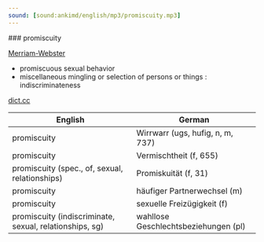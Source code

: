 ```yaml
---
sound: [sound:ankimd/english/mp3/promiscuity.mp3]
---
```


\### promiscuity

[Merriam-Webster](https://www.merriam-webster.com/dictionary/promiscuity)

- promiscuous sexual behavior
- miscellaneous mingling or selection of persons or things : indiscriminateness

[dict.cc](https://www.dict.cc/promiscuity)

| English        | German       |
| -------------- | ------------ |
| promiscuity | Wirrwarr (ugs, hufig, n, m, 737) |
| promiscuity | Vermischtheit (f, 655) |
| promiscuity (spec., of, sexual, relationships) | Promiskuität (f, 31) |
| promiscuity | häufiger Partnerwechsel (m) |
| promiscuity | sexuelle Freizügigkeit (f) |
| promiscuity (indiscriminate, sexual, relationships, sg) | wahllose Geschlechtsbeziehungen (pl) |
